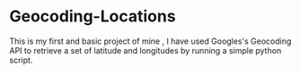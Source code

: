 # Geocoding-Locations
This is my first and basic project of mine , I have used Googles's Geocoding API to retrieve a set of latitude and longitudes by running a simple python script.
